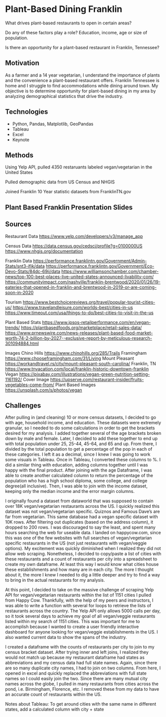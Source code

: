 # Plant-Based Dining Franklin 
What drives plant-based restaurants to open in certain areas? 

Do any of these factors play a role? Education, income, age or size of population. 

Is there an opportunity for a plant-based restaurant in Franklin, Tennessee? 

## Motivation
As a farmer and a 14 year vegetarian, I understand the importance of plants and the convenience a plant-based restaurant offers. Franklin Tennessee is home and I struggle to find accommodations while dining around town. My objective is to determine opportunity for plant-based dining in my area by analyzing demographical statistics that drive the industry. 

## Technologies
* Python, Pandas, Matplotlib, GeoPandas
* Tableau
* Excel 
* Keynote 

## Methods
Using Yelp API, pulled 4350 restaruants labeled vegan/vegetarian in the United States

Pulled demographic data from US Census and NHGIS

Joined Franklin 10 Year statistic datasets from FranklinTN.gov 

## Plant Based Franklin Presentation Slides


## Sources
Restaurant Data
https://www.yelp.com/developers/v3/manage_app

Census Data
https://data.census.gov/cedsci/profile?g=0100000US
https://www.nhgis.org/documentation

Franklin Data
https://performance.franklintn.gov/Government/Admin-Stats/snt3-ifik/data
https://performance.franklintn.gov/Government/Eco-Devo-Stats/84dc-69ii/data
https://www.williamsonchamber.com/chamber-news/top-100-best-places-live-united-states-announced-livability-com/
https://communityimpact.com/nashville/franklin-brentwood/2020/01/26/19-eateries-that-opened-in-franklin-and-brentwood-in-2019-or-are-coming-soon-in-2020 

Tourism 
https://www.bestchoicereviews.org/travel/popular-tourist-cities-us/
https://www.travelandleisure.com/worlds-best/cities-in-us
https://www.timeout.com/usa/things-to-do/best-cities-to-visit-in-the-us

Plant Based Stats
https://www.ipsos-retailperformance.com/en/vegan-trends/
https://plantbasedfoods.org/marketplace/retail-sales-data/
https://www.prnewswire.com/news-releases/plant-based-food-market-worth-74-2-billion-by-2027--exclusive-report-by-meticulous-research-301094884.html

Images
Chino Hills
https://www.chinohills.org/285/Trails
Framingham
https://www.chooseframingham.com/31/Living 
Mount Pleasant
https://workandtravel.rs/city/mount-pleasant-south-carolina/
Franklin, TN
https://www.tnvacation.com/local/franklin-historic-downtown-franklin
Vegan 
https://pixabay.com/illustrations/vegan-green-nutrition-setting-1161192/
Cover Image
https://upserve.com/restaurant-insider/fruits-vegetables-come-from/
Plant Based Images
https://unsplash.com/s/photos/vegan




## Challenges
After pulling in (and cleaning) 10 or more census datasets, I decided to go with age, household income, and education. These datasets were extremely granular, so I needed to do some calculations in order to get the brackets desired for my analysis. I added together several of the age brackets broken down by male and female. Later, I decided to add these together to end up with total population under 25, 25-44, 45-64, and 65 and up. From there, I divided by the total population to get a percentage of the pop in each of these categories. I left it as a decimal, since I knew I was going to work some visuals in Tableau. Once in Tableau, I converted these columns to %. I did a similar thing with education, adding columns together until I was happy with the final product. After joining with the age Dataframe, I was able to create another calculated column to return the percentage of the population who has a high school diploma, some college, and college degree(all inclusive). Then, I was able to join with the income dataset, keeping only the median income and the error margin columns. 

I originally found a dataset from dataworld that was supposed to contain over 18K vegan/vegetarian restaurants across the US. I quickly realized this dataset was not vegan/vegetarian specific. Quiznos and Famous Dave’s are far from vegetarian. This same database had a vegan specific dataset with 10K rows. After filtering out duplicates (based on the address column), it dropped to 200 rows. I was discouraged to say the least, and spent many hours searching the web for useable data. I landed on happycow.com, since this was one of the few websites with full searches of vegan/vegetarian specific restaurants in the US (not just restaurants with vegan/veggie options). My excitement was quickly diminished when I realized they did not allow web scraping. Nonetheless, I decided to copy/paste a list of cities with these restaurants and a count of restaurants per city into a spreadsheet to create my own dataframe. At least this way I would know what cities house these establishments and how many are in each city. The more I thought about it, the more I knew I needed to dig a little deeper and try to find a way to bring in the actual restaurants for my analysis. 

At this point, I decided to take on the massive challenge of scraping Yelp API for vegan/vegetarian restaurants within the list of 1151 cities I pulled from Happy Cow. Thankfully, with the help of my peers and instructors, I was able to write a function with several for loops to retrieve the lists of restaurants across the country. The Yelp API only allows 5000 calls per day, so it took several days to achieve my goal of all vegan/veggie restaurants listed within my search of 1151 cities. This was important for me to accomplish because I wanted to create a user friendly interactive dashboard for anyone looking for vegan/veggie establishments in the US. I also wanted current data to show the spans of the industry. 

I created a dataframe with the counts of restaurants per city to join to my census bracket dataset. After trying inner and left joins, I realized they would not match up because my restaurant dataframe had states as abbreviations and my census data had full state names. Again, since there are so many duplicate city names, I had to join on two columns. From here, I opened in excel and quickly replaced the abbreviations with full state names so I could easily join the two. Since there are many mutual city names across the globe, I pulled in many restaurants from cities across the pond, i.e. Birmingham, Florence, etc. I removed these from my data to have an accurate count of restaurants within the US. 

Notes about Tableau:
To get around cities with the same name in different states, add a calculated column with city + state 
